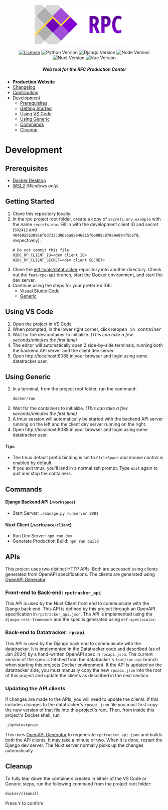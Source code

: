 <div align="center">

<img src="https://raw.githubusercontent.com/ietf-tools/common/main/assets/logos/rpc.svg" alt="RPC" height="125" />

<!-- [![Release](https://img.shields.io/github/release/ietf-tools/rpc.svg?style=flat&maxAge=300)](https://github.com/ietf-tools/rpc/releases) -->
[![License](https://img.shields.io/github/license/ietf-tools/rpc)](https://github.com/ietf-tools/rpc/blob/main/LICENSE)
![Python Version](https://img.shields.io/badge/python-3.12-blue?logo=python&logoColor=white)
![Django Version](https://img.shields.io/badge/django-5.0-teal?logo=django&logoColor=white)
![Node Version](https://img.shields.io/badge/node.js-20-green?logo=node.js&logoColor=white)
![Nuxt Version](https://img.shields.io/badge/nuxt-3-green?logo=nuxt.js&logoColor=white)
![Vue Version](https://img.shields.io/badge/vue-3-green?logo=vue.js&logoColor=white)

##### Web tool for the RFC Production Center

</div>

- [**Production Website**](https://rpc.ietf.org)
- [Changelog](https://github.com/ietf-tools/rpc/releases)
- [Contributing](https://github.com/ietf-tools/.github/blob/main/CONTRIBUTING.md)
- [Development](#development)
  - [Prerequisites](#prerequisites)
  - [Getting Started](#getting-started)
  - [Using VS Code](#using-vs-code)
  - [Using Generic](#using-generic)
  - [Commands](#commands)
  - [Cleanup](#cleanup)

# Development

## Prerequisites

- [Docker Desktop](https://www.docker.com/products/docker-desktop/)
- [WSL2](https://learn.microsoft.com/en-us/windows/wsl/install) *(Windows only)*

## Getting Started

1. Clone this repository locally.
2. In the rpc project root folder, create a copy of `secrets.env.example` with the name `secrets.env`. Fill in with the development client ID and secret (`502412` and `4046925638956f0d733cd96a5a89646815f0e989c878e9e09475b2f8`, respectively).
    ```env
    # Do not commit this file!
    OIDC_RP_CLIENT_ID=<dev client ID>
    OIDC_RP_CLIENT_SECRET=<dev client SECRET>
    ```
3. Clone the [ietf-tools/datatracker](https://github.com/ietf-tools/datatracker) repository into another directory. Check out the `feat/rpc-api` branch, start the Docker environment, and start the dev server.
4. Continue using the steps for your preferred IDE:
   - [Visual Studio Code](#using-vs-code)
   - [Generic](#using-generic)

## Using VS Code

1. Open the project in VS Code
2. When prompted, in the lower right corner, click <kbd>Reopen in container</kbd>
3. Wait for the devcontainer to initialize. *(This can take a few seconds/minutes the first time)*
4. The editor will automatically open 2 side-by-side terminals, running both the backend API server and the client dev server.
5. Open http://localhost:8088 in your browser and login using some datatracker user.

## Using Generic

1. In a terminal, from the project root folder, run the command:
    ```sh
    docker/run
    ```
2. Wait for the containers to initialize. *(This can take a few seconds/minutes the first time)*
3. A tmux session will automatically be started with the backend API server running on the left and the client dev server running on the right.
4. Open http://localhost:8088 in your browser and login using some datatracker user.

#### Tips

- The tmux default prefix binding is set to `Ctrl+Space` and mouse control is enabled by default.
- If you exit tmux, you'll land in a normal zsh prompt. Type `exit` again to quit and stop the containers.

## Commands

#### Django Backend API (`/workspace`)

- Start Server: `./manage.py runserver 8001`

#### Nuxt Client (`/workspace/client`)

- Run Dev Server: `npm run dev`
- Generate Production Build: `npm run build`

## APIs

This project uses two distinct HTTP APIs. Both are accessed using clients generated from OpenAPI specifications. The clients are generated using [OpenAPI Generator](https://openapi-generator.tech/).

### Front-end to Back-end: `rpctracker_api`

This API is used by the Nuxt Client front end to communicate with the Django back end. This API is defined by this project through an OpenAPI specification in `rpctracker_api.json`. The API is implemented using the `django-rest-framework` and the spec is generated using `drf-spectacular`.


### Back-end to Datatracker: `rpcapi`

This API is used by the Django back end to communicate with the datatracker. It is implemented in the Datatracker code and described (as of Jan 2024) by a hand-written OpenAPI spec in `rpcapi.json`. The current version of the spec is fetched from the datatracker's `feat/rpc-api` branch when starting this projects Docker environment. If the API is updated on the datatracker side, you must manually copy the new `rpcapi.json` into the root of this project and update the clients as described in the next section.

### Updating the API clients

If changes are made to the APIs, you will need to update the clients. If this includes changes to the datatracker's `rpcapi.json` file you must first copy the new version of that file into this project's root. Then, from inside this project's Docker shell, run
```bash
./update=rpcapi
```
This uses [OpenAPI Generator](https://openapi-generator.tech/) to regenerate `rpctracker_api.json` and builds both the API clients. It may take a minute or two. When it is done, restart the Django dev server. The Nuxt server normally picks up the changes automatically.

## Cleanup

To fully tear down the containers created in either of the VS Code or Generic steps, run the following command from the project root folder:
```sh
docker/cleanall
```
Press <kbd>Y</kbd> to confirm.
